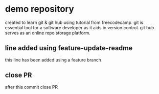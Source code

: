 # demo repository 
created to learn git & git hub using tutorial from freecodecamp.
git is essential tool for a software developer as it aids in version control.
git hub serves as an online repo storage platform.



## line added using feature-update-readme
this line has been added using a feature branch

## close PR 
after this commit close PR